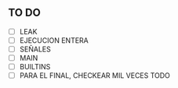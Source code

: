 ## TO DO

- [ ]  LEAK
- [ ]  EJECUCION ENTERA
- [ ]  SEÑALES
- [ ]  MAIN
- [ ]  BUILTINS
- [ ]  PARA EL FINAL, CHECKEAR MIL VECES TODO
